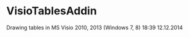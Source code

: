 VisioTablesAddin
================

Drawing tables in MS Visio 2010, 2013 (Windows 7, 8)
18:39 12.12.2014
